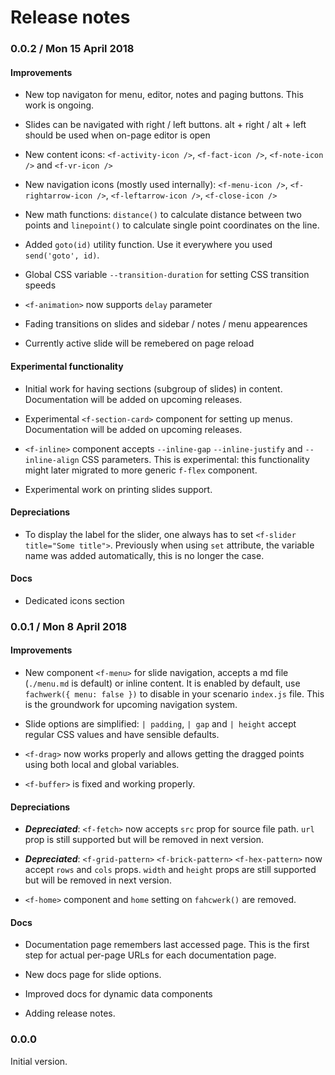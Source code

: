 # Release notes

### 0.0.2 / Mon 15 April 2018

#### Improvements

* New top navigaton for menu, editor, notes and paging buttons. This work is ongoing.

* Slides can be navigated with right / left buttons. alt + right / alt + left should be used when on-page editor is open

* New content icons: `<f-activity-icon />`, `<f-fact-icon />`, `<f-note-icon />` and `<f-vr-icon />`

* New navigation icons (mostly used internally): `<f-menu-icon />`, `<f-rightarrow-icon />`, `<f-leftarrow-icon />`, `<f-close-icon />`

* New math functions: `distance()` to calculate distance between two points and `linepoint()` to calculate single point coordinates on the line.

* Added `goto(id)` utility function. Use it everywhere you used `send('goto', id)`.

* Global CSS variable `--transition-duration` for setting CSS transition speeds

* `<f-animation>` now supports `delay` parameter

* Fading transitions on slides and sidebar / notes / menu appearences

* Currently active slide will be remebered on page reload

#### Experimental functionality

* Initial work for having sections (subgroup of slides) in content. Documentation will be added on upcoming releases.

* Experimental `<f-section-card>` component for setting up menus. Documentation will be added on upcoming releases.

* `<f-inline>` component accepts `--inline-gap` `--inline-justify` and `--inline-align` CSS parameters. This is experimental: this functionality might later migrated to more generic `f-flex` component.

* Experimental work on printing slides support.

#### Depreciations

* To display the label for the slider, one always has to set `<f-slider title="Some title">`. Previously when using `set` attribute, the variable name was added automatically, this is no longer the case.

#### Docs

* Dedicated icons section


### 0.0.1 / Mon 8 April 2018

#### Improvements

* New component `<f-menu>` for slide navigation, accepts a md file (`./menu.md` is default) or inline content. It is enabled by default, use `fachwerk({ menu: false })` to disable in your scenario `index.js` file. This is the groundwork for upcoming navigation system.

* Slide options are simplified: `| padding`, `| gap` and `| height` accept regular CSS values and  have sensible defaults.

* `<f-drag>` now works properly and allows getting the dragged points using both local and global variables.

* `<f-buffer>` is fixed and working properly.

#### Depreciations

* ***Depreciated***: `<f-fetch>` now accepts `src` prop for source file path.
`url` prop is still supported but will be removed in next version.

* ***Depreciated***: `<f-grid-pattern>` `<f-brick-pattern>` `<f-hex-pattern>` now accept `rows` and `cols` props.
`width` and `height` props are still supported but will be removed in next version.

* `<f-home>` component and `home` setting on `fahcwerk()` are removed.

#### Docs

* Documentation page remembers last accessed page. This is the first step for actual per-page URLs for each documentation page.

* New docs page for slide options.

* Improved docs for dynamic data components

* Adding release notes.

### 0.0.0

Initial version.



